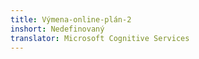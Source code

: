 ```yaml
---
title: Výmena-online-plán-2
inshort: Nedefinovaný
translator: Microsoft Cognitive Services
---
```




